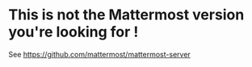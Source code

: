 # This is not the Mattermost version you're looking for !

See https://github.com/mattermost/mattermost-server



